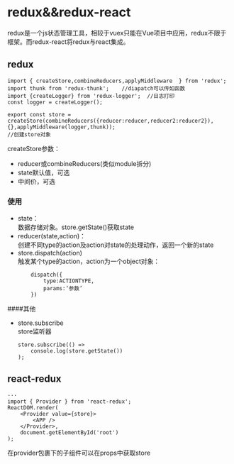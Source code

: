 # redux&&redux-react
redux是一个js状态管理工具，相较于vuex只能在Vue项目中应用，redux不限于框架。而redux-react将redux与react集成。

## redux  
```
import { createStore,combineReducers,applyMiddleware  } from 'redux';
import thunk from 'redux-thunk';    //diapatch可以传如函数
import {createLogger} from 'redux-logger';  //日志打印
const logger = createLogger();

export const store = createStore(combineReducers({reducer:reducer,reducer2:reducer2}),{},applyMiddleware(logger,thunk));
//创建store对象
```
createStore参数：
- reducer或combineReducers(类似module拆分)
- state默认值，可选
- 中间价，可选

### 使用  
- state：  
  数据存储对象。store.getState()获取state
- reducer(state,action)：  
  创建不同type的action及action对state的处理动作，返回一个新的state
- store.dispatch(action)  
  触发某个type的action，action为一个object对象：
    ```
        dispatch({
            type:ACTIONTYPE,
            params:‘参数’
        })
    ```  

####其他  
- store.subscribe   
  store监听器
    ```
    store.subscribe(() =>
        console.log(store.getState())
    );
    ```

## react-redux  
```
···
import { Provider } from 'react-redux';
ReactDOM.render(
    <Provider value={store}>
        <APP />
    </Provider>,
    document.getElementById('root')
);

```  
在provider包裹下的子组件可以在props中获取store